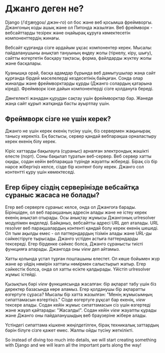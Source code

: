# Джанго деген не?

Django (/ˈdʒæŋɡoʊ/ *джэн-го*) ол бос және веб қосымша фреймворгы. Джангоның коды ашық және ол Питонда жазылған. Веб фреймворк - вебсайттарды тезірек және оңайырақ құруға көмектесетін компоненттердің жинағы.

Вебсайт құрғанда сізге әрдайым ұқсас компонентер керек. Мысалы: пайдаланушыны анықтап тануының өңдеу жолы (тіркелу, кіру, шығу), сайтты өзгертетін басқару тақтасы, форма, файлдарды жүктеу жолы және басқалары.

Қуанышқа орай, басқа адамдар бұрында веб дамытушылар жаңа сайт құрғанда бірдей мәселелерді кездесетінің байқаған. Сонда олар жиналды және фреймворктарды құрды (Джанго солардың қатарына кіреді). Фреймворк іске дайын компонентерді сізге қолдануға береді.

Дөнгелекті жаңадан құрудан сақтау ушін фреймворктар бар. Жәнеде жаңа сайт құрып жатқанда басты ауыртпау үшін.

## Фреймворк сізге не үшін керек?

Джанго не үшін керек екенің түсіну үшін, біз сервермен жақынырақ танысу керекпіз. Ең бастысы, сервер қандай вебпарақша орналастыру керек екенің білу керек.

Кіріс хаттарды бақылауға (сұраныс) арналған электрондық жәшікті елесте (порт). Соны бақылап тұратын веб-cервер. Веб сервер хатты оқиды, содан кейін вебпарақша түрінде жауапты жібереді. Бірақ сіз бір нәрсе жібергіңіз келсе, сізде бір контент болу керек. Джанго сол контентті құру үшін көмектеседі.

## Егер біреу сіздің серверінізде вебсайтқа сұраныс жасаса не болады? 

Егер веб серверге сұраныс келсе, онда ол Джангоға барады. Біріншіден, ол веб парақшаның адресін алады және не істеу керек екенің анықтап отырады. Осы анықтау жұмысы Джангоның urlresolver модулімен өнделеді. Байқаныз, вебсайтты адресі URL деп аталады. URL resolver веб парақшалардың контенті қандай болу керек екенің шешеді. Ол тым ақылды емес - ол паттерндардың тізімін алады және URL-ды сәйкестіруге тырысады. Джанго үстіден астыға паттерндарды тексереді. Егер бірденке сәйкес болса, Джанго сұранысты тиісті функцияға апарады. Джангода оны *view* деп айтамыз.

Хатты қолында ұстап тұрған пошташыны елестет. Ол көше бойымен жүр және әр үйдің нөмірін хаттағы нөмірмен салыстырып жатыр. Егер сәйкестік болса, онда ол хатты есікте қалдырады. Үйістіп urlresolver жұмыс істейді.

Қызықтың бәрі *view* функциясында жасалған: бір ақпарат табу үшін біз деректер базасында көре аламыз. Егер қолданушы бір ақпаратты өзгертуге сұраса? Мысалы бір хатта жазылған: "Менің жұмысымңың сипаттамасын өзгертіңіз." Сізде өзгертуге рұқсат бар екенің, *view* тексере алады. Содан кейін жұмыс сипаттамасын сіз үшін өзгертеді және жаұап қайтарады: "Жасалды!". Содан кейін *view* жауапты құрады және Джанго оны пайдаланушыдың веб браузеріне жібере алады. 

Үстіндегі сипаттама кішкене жеңілдетілген, бірақ техникалық заттардың бәрін білуге сізге қажет емес. Жалпы ойды түсіну жеткілікті.

So instead of diving too much into details, we will start creating something with Django and we will learn all the important parts along the way!